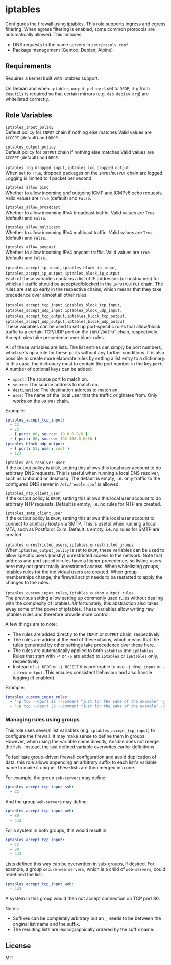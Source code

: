 iptables
========

Configures the firewall using iptables.
This role supports ingress and egress filtering.
When egress filtering is enabled, some common protocols are automatically allowed.
This includes:
* DNS requests to the name servers in `/etc/resolv.conf`
* Package management (Gentoo, Debian, Alpine)

Requirements
------------

Requires a kernel built with iptables support.

On Debian and when `iptables_output_policy` is set to `DROP`, `dig` from `dnsutils` is required so that certain mirrors (e.g. `deb.debian.org`) are whitelisted correctly.

Role Variables
--------------

`iptables_input_policy`  
Default policy for `INPUT` chain if nothing else matches
Valid values are `ACCEPT` (default) and `DROP`.

`iptables_output_policy`  
Default policy for `OUTPUT` chain if nothing else matches
Valid values are `ACCEPT` (default) and `DROP`.

`iptables_log_dropped_input`, `iptables_log_dropped_output`  
When set to `True`, dropped packages on the `INPUT`/`OUTPUT` chain are logged.
Logging is limited to 1 packet per second.

`iptables_allow_ping`  
Whether to allow incoming *and* outgoing ICMP and ICMPv6 echo requests.
Valid values are `True` (default) and `False`.

`iptables_allow_broadcast`  
Whether to allow incoming IPv4 broadcast traffic.
Valid values are `True` (default) and `False`.

`iptables_allow_multicast`  
Whether to allow incoming IPv4 multicast traffic.
Valid values are `True` (default) and `False`.

`iptables_allow_anycast`  
Whether to allow incoming IPv4 anycast traffic.
Valid values are `True` (default) and `False`.

`iptables_accept_ip_input`, `iptables_block_ip_input`, `iptables_accept_ip_output`, `iptables_block_ip_output`  
Each of these variables contains a list of IP addresses (or hostnames) for which all traffic should be accepted/blocked in the `INPUT`/`OUTPUT` chain.
The rules are set up early in the respective chains, which means that they take precedence over almost all other rules.

`iptables_accept_tcp_input`, `iptables_block_tcp_input`, `iptables_accept_udp_input`, `iptables_block_udp_input`, `iptables_accept_tcp_output`, `iptables_block_tcp_output`, `iptables_accept_udp_output`, `iptables_block_udp_output`  
These variables can be used to set up port-specific rules that allow/block traffic to a certain TCP/UDP port on the `INPUT`/`OUTPUT` chain, respectively.
Accept rules take precedence over block rules.

All of these variables are lists.
The list entries can simply be port numbers, which sets up a rule for these ports without any further conditions.
It is also possible to create more elaborate rules by setting a list entry to a dictionary.
In this case, the dictionary must to contain the port number in the key `port`.
A number of optional keys can be added:
* `sport`: The source port to match on.
* `source`: The source address to match on.
* `destination`: The destination address to match on.
* `user`: The name of the local user that the traffic originates from. Only works on the `OUTPUT` chain.

Example:
```yaml
iptables_accept_tcp_input:
  - 22
  - 23
  - { port: 80, source: 10.0.0.0/8 }
  - { port: 80, source: 192.168.0.0/16 }
iptables_block_udp_output:
  - { port: 53, user: root }
  - 123
```

`iptables_dns_resolver_user`  
If the output policy is `DROP`, setting this allows this local user account to do arbitrary DNS requests.
This is useful when running a local DNS resolver, such as Unbound or dnsmasq.
The default is empty, i.e. only traffic to the configured DNS server in `/etc/resolv.conf` is allowed.

`iptables_ntp_client_user`  
If the output policy is `DROP`, setting this allows this local user account to do arbitrary NTP requests.
Default is empty, i.e. no rules for NTP are created.

`iptables_smtp_client_user`  
If the output policy is `DROP`, setting this allows this local user account to connect to arbitrary hosts via SMTP.
This is useful when running a local MTA, such as Postfix or Exim.
Default is empty, i.e. no rules for SMTP are created.

`iptables_unrestricted_users`, `iptables_unrestricted_groups`  
When `iptables_output_policy` is set to `DROP`, these variables can be used to allow specific users (mostly) unrestricted access to the network.
Note that address and port specific rules have a higher precedence, so listing users here may not grant totally unrestricted access.
When whitelisting groups, iptables rules for the individual users are created.
When group memberships change, the firewall script needs to be restarted to apply the changes to the rules.

`iptables_custom_input_rules`, `iptables_custom_output_rules`  
The previous setting allow setting up commonly used rules without dealing with the complexity of iptables.
Unfortunately, this abstraction also takes away some of the power of iptables.
These variables allow writing raw iptables rules and therefore provide more control.

A few things are to note:
* The rules are added directly to the `INPUT` or `OUTPUT` chain, respectively.
* The rules are added at the end of these chains, which means that the rules generated by other settings take precedence over these here.
* The rules are automatically applied to both `iptables` and `ip6tables`.
  Rules that start with `-4` or `-6` are added to `iptables` or `ip6tables` only, respectively.
* Instead of `-j DROP` or `-j REJECT` it is preferable to use `-j drop_input` or `-j drop_output`.
  This ensures consistent behaviour and also handle logging (if enabled).

Example:
```yaml
iptables_custom_input_rules:
  - '-p tcp --dport 22 --comment "just for the sake of the example" -j ACCEPT'
  - '-p tcp --dport 23 --comment "just for the sake of the example" -j drop_input'
```

### Managing rules using groups

This role uses several list variables (e.g. `iptables_accept_tcp_input`) to configure the firewall.
It may make sense to define them in groups.
However, when using the variable name directly, Ansible does not merge the lists.
Instead, the last defined variable overwrites earlier definitions.

To facilitate group-driven firewall configuration and avoid duplication of data, this role allows appending an arbitrary suffix to each list's variable name to make it unique.
These lists are then merged into one.

For example, the group `ssh-servers` may define:
```yaml
iptables_accept_tcp_input_ssh:
  - 22
```
And the group `web-servers` may define:
```yaml
iptables_accept_tcp_input_web:
  - 80
  - 443
```
For a system in both groups, this would result in:
```yaml
iptables_accept_tcp_input:
  - 22
  - 80
  - 443
```
Lists defined this way can be overwritten in sub-groups, if desired.
For example, a group `secure-web-servers`, which is a child of `web-servers`, could redefined the list:
```yaml
iptables_accept_tcp_input_web:
  - 443
```
A system in this group would then not accept connection on TCP port 80.

Notes:
* Suffixes can be completely arbitrary but an `_` needs to be between the original list name and the suffix.
* The resulting lists are lexicographically ordered by the suffix name.

License
-------

MIT
